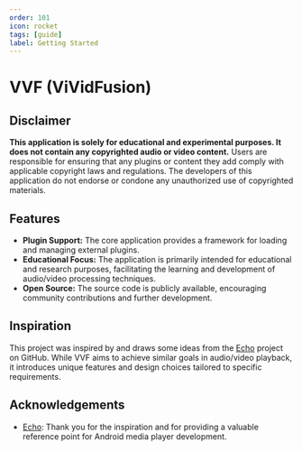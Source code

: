 ```yaml
---
order: 101
icon: rocket
tags: [guide]
label: Getting Started
---
```


# VVF (ViVidFusion)

## Disclaimer
**This application is solely for educational and experimental purposes. It does not contain any copyrighted audio or video content.** Users are responsible for ensuring that any plugins or content they add comply with applicable copyright laws and regulations. The developers of this application do not endorse or condone any unauthorized use of copyrighted materials.

## Features

* **Plugin Support:** The core application provides a framework for loading and managing external plugins.
* **Educational Focus:** The application is primarily intended for educational and research purposes, facilitating the learning and development of audio/video processing techniques.
* **Open Source:** The source code is publicly available, encouraging community contributions and further development.


## Inspiration

This project was inspired by and draws some ideas from the [Echo](https://github.com/brahmkshatriya/Echo) project on GitHub. While VVF aims to achieve similar goals in audio/video playback, it introduces unique features and design choices tailored to specific requirements.

## Acknowledgements

*   [Echo](https://github.com/brahmkshatriya/Echo): Thank you for the inspiration and for providing a valuable reference point for Android media player development.

